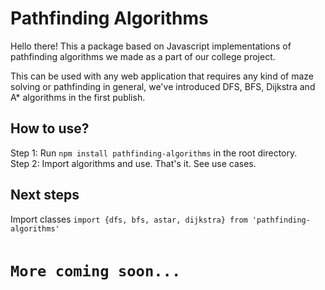 <h1>Pathfinding Algorithms</h1>

Hello there! This a package based on Javascript implementations of pathfinding algorithms we made as a part of our college project.<br/>

This can be used with any web application that requires any kind of maze solving or pathfinding in general, we've introduced DFS, BFS, Dijkstra and A* algorithms in the first publish.<br/>

<h2>How to use?</h2>
<div>Step 1: Run <code>npm install pathfinding-algorithms</code> in the root directory.</div>
<div>Step 2: Import algorithms and use. That's it. See use cases.</div>

<h2>Next steps</h2>
<div>Import classes <code>import {dfs, bfs, astar, dijkstra} from 'pathfinding-algorithms'</div>
<h1>More coming soon...</h1>